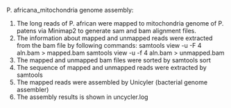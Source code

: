 P. africana_mitochondria genome assembly:

1. The long reads of P. african were mapped to mitochondria genome of P. patens via Minimap2 to generate sam and bam alignment files.
2. The information about mapped and unmapped reads were extracted from the bam file by following commands: samtools view -u -F 4 aln.bam > mapped.bam samtools view -u -f 4 aln.bam > unmapped.bam
3. The mapped and unmapped bam files were sorted by samtools sort
4. The sequence of mapped and unmapped reads were extracted by samtools
5. The mapped reads were assembled by Unicyler (bacterial genome assembler)
6. The assembly results is shown in uncycler.log
